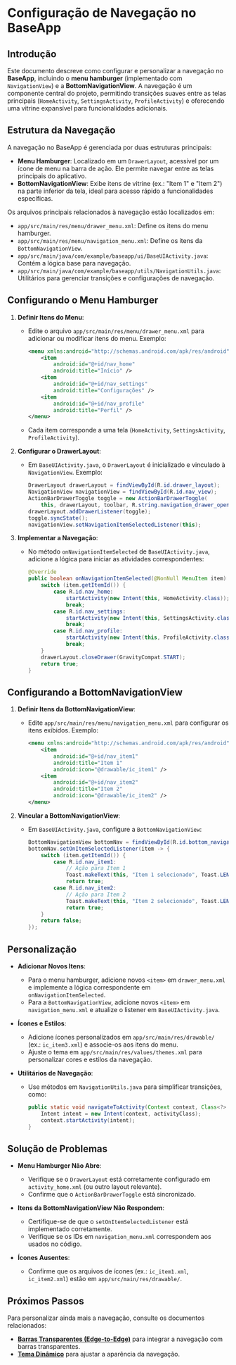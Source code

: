 # Configuração de Navegação no BaseApp

## Introdução

Este documento descreve como configurar e personalizar a navegação no **BaseApp**, incluindo o **menu hamburger** (implementado com `NavigationView`) e a **BottomNavigationView**. A navegação é um componente central do projeto, permitindo transições suaves entre as telas principais (`HomeActivity`, `SettingsActivity`, `ProfileActivity`) e oferecendo uma vitrine expansível para funcionalidades adicionais.

## Estrutura da Navegação

A navegação no BaseApp é gerenciada por duas estruturas principais:

- **Menu Hamburger**: Localizado em um `DrawerLayout`, acessível por um ícone de menu na barra de ação. Ele permite navegar entre as telas principais do aplicativo.
- **BottomNavigationView**: Exibe itens de vitrine (ex.: "Item 1" e "Item 2") na parte inferior da tela, ideal para acesso rápido a funcionalidades específicas.

Os arquivos principais relacionados à navegação estão localizados em:

- `app/src/main/res/menu/drawer_menu.xml`: Define os itens do menu hamburger.
- `app/src/main/res/menu/navigation_menu.xml`: Define os itens da `BottomNavigationView`.
- `app/src/main/java/com/example/baseapp/ui/BaseUIActivity.java`: Contém a lógica base para navegação.
- `app/src/main/java/com/example/baseapp/utils/NavigationUtils.java`: Utilitários para gerenciar transições e configurações de navegação.

## Configurando o Menu Hamburger

1. **Definir Itens do Menu**:
   - Edite o arquivo `app/src/main/res/menu/drawer_menu.xml` para adicionar ou modificar itens do menu. Exemplo:
     ```xml
     <menu xmlns:android="http://schemas.android.com/apk/res/android">
         <item
             android:id="@+id/nav_home"
             android:title="Início" />
         <item
             android:id="@+id/nav_settings"
             android:title="Configurações" />
         <item
             android:id="@+id/nav_profile"
             android:title="Perfil" />
     </menu>
     ```
   - Cada item corresponde a uma tela (`HomeActivity`, `SettingsActivity`, `ProfileActivity`).

2. **Configurar o DrawerLayout**:
   - Em `BaseUIActivity.java`, o `DrawerLayout` é inicializado e vinculado à `NavigationView`. Exemplo:
     ```java
     DrawerLayout drawerLayout = findViewById(R.id.drawer_layout);
     NavigationView navigationView = findViewById(R.id.nav_view);
     ActionBarDrawerToggle toggle = new ActionBarDrawerToggle(
         this, drawerLayout, toolbar, R.string.navigation_drawer_open, R.string.navigation_drawer_close);
     drawerLayout.addDrawerListener(toggle);
     toggle.syncState();
     navigationView.setNavigationItemSelectedListener(this);
     ```

3. **Implementar a Navegação**:
   - No método `onNavigationItemSelected` de `BaseUIActivity.java`, adicione a lógica para iniciar as atividades correspondentes:
     ```java
     @Override
     public boolean onNavigationItemSelected(@NonNull MenuItem item) {
         switch (item.getItemId()) {
             case R.id.nav_home:
                 startActivity(new Intent(this, HomeActivity.class));
                 break;
             case R.id.nav_settings:
                 startActivity(new Intent(this, SettingsActivity.class));
                 break;
             case R.id.nav_profile:
                 startActivity(new Intent(this, ProfileActivity.class));
                 break;
         }
         drawerLayout.closeDrawer(GravityCompat.START);
         return true;
     }
     ```

## Configurando a BottomNavigationView

1. **Definir Itens da BottomNavigationView**:
   - Edite `app/src/main/res/menu/navigation_menu.xml` para configurar os itens exibidos. Exemplo:
     ```xml
     <menu xmlns:android="http://schemas.android.com/apk/res/android">
         <item
             android:id="@+id/nav_item1"
             android:title="Item 1"
             android:icon="@drawable/ic_item1" />
         <item
             android:id="@+id/nav_item2"
             android:title="Item 2"
             android:icon="@drawable/ic_item2" />
     </menu>
     ```

2. **Vincular a BottomNavigationView**:
   - Em `BaseUIActivity.java`, configure a `BottomNavigationView`:
     ```java
     BottomNavigationView bottomNav = findViewById(R.id.bottom_navigation);
     bottomNav.setOnItemSelectedListener(item -> {
         switch (item.getItemId()) {
             case R.id.nav_item1:
                 // Ação para Item 1
                 Toast.makeText(this, "Item 1 selecionado", Toast.LENGTH_SHORT).show();
                 return true;
             case R.id.nav_item2:
                 // Ação para Item 2
                 Toast.makeText(this, "Item 2 selecionado", Toast.LENGTH_SHORT).show();
                 return true;
         }
         return false;
     });
     ```

## Personalização

- **Adicionar Novos Itens**:
  - Para o menu hamburger, adicione novos `<item>` em `drawer_menu.xml` e implemente a lógica correspondente em `onNavigationItemSelected`.
  - Para a `BottomNavigationView`, adicione novos `<item>` em `navigation_menu.xml` e atualize o listener em `BaseUIActivity.java`.

- **Ícones e Estilos**:
  - Adicione ícones personalizados em `app/src/main/res/drawable/` (ex.: `ic_item3.xml`) e associe-os aos itens do menu.
  - Ajuste o tema em `app/src/main/res/values/themes.xml` para personalizar cores e estilos da navegação.

- **Utilitários de Navegação**:
  - Use métodos em `NavigationUtils.java` para simplificar transições, como:
    ```java
    public static void navigateToActivity(Context context, Class<?> activityClass) {
        Intent intent = new Intent(context, activityClass);
        context.startActivity(intent);
    }
    ```

## Solução de Problemas

- **Menu Hamburger Não Abre**:
  - Verifique se o `DrawerLayout` está corretamente configurado em `activity_home.xml` (ou outro layout relevante).
  - Confirme que o `ActionBarDrawerToggle` está sincronizado.

- **Itens da BottomNavigationView Não Respondem**:
  - Certifique-se de que o `setOnItemSelectedListener` está implementado corretamente.
  - Verifique se os IDs em `navigation_menu.xml` correspondem aos usados no código.

- **Ícones Ausentes**:
  - Confirme que os arquivos de ícones (ex.: `ic_item1.xml`, `ic_item2.xml`) estão em `app/src/main/res/drawable/`.

## Próximos Passos

Para personalizar ainda mais a navegação, consulte os documentos relacionados:
- [**Barras Transparentes (Edge-to-Edge)**](/docs/edge-to-edge.md) para integrar a navegação com barras transparentes.
- [**Tema Dinâmico**](/docs/theme-switching.md) para ajustar a aparência da navegação.